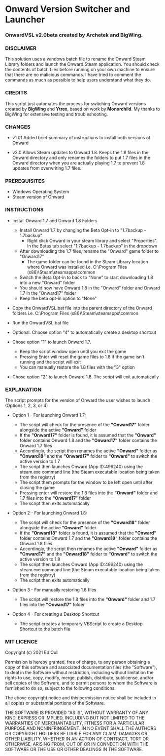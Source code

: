 # Onward Version Switcher and Launcher
### OnwardVSL v2.0beta created by Archetek and BigWing.

### DISCLAIMER
This solution uses a windows batch file to rename the Onward Steam Library folders and launch the Onward Steam application. You should check the contents of batch files before running on your own machine to ensure that there are no malicious commands. I have tried to comment the commands as much as possible to help users understand what they do.

### CREDITS
This script just automates the process for switching Onward versions created by **BigWing** and **Ytrex**, based on work by **Monorchild**. My thanks to BigWing for extensive testing and troubleshooting.

### CHANGES


- v1.01    Added brief summary of instructions to install both versions of Onward

- v2.0     Allows Steam updates to Onward 1.8. Keeps the 1.8 files in the Onward directory and only renames the folders to put 1.7 files in the Onward directory when you are actually playing 1.7 to prevent 1.8 updates from overwriting 1.7 files.

### PREREQUISITES

- Windows Operating System
- Steam version of Onward

### INSTRUCTIONS

- Install Onward 1.7 and Onward 1.8 Folders
  - Install Onward 1.7 by changing the Beta Opt-in to "1.7backup - 1.7backup"
    - Right click Onward in your steam library and select "Properties". In the Betas tab select "1.7backup - 1.7backup" in the dropdown	
  - After downloading the 1.7 files, rename the "Onward" game folder to "Onward17"
    - The game folder can be found in the Steam Library location where Onward was installed i.e. C:\Program Files (x86)\Steam\steamapps\common  
  - Switch the Beta Opt-in to back to "None" to start downloading 1.8 into a new "Onward" folder 	
  - You should now have Onward 1.8 in the "Onward" folder and Onward 1.7 in the "Onward17" folder	
  - Keep the beta opt-in option to "None"
 
- Copy the OnwardVSL.bat file into the parent directory of the Onward folders i.e. C:\Program Files (x86)\Steam\steamapps\common
  
- Run the OnwardVSL.bat file

- Optional. Choose option "4" to automatically create a desktop shortcut

- Chose option "1" to launch Onward 1.7.
  - Keep the script window open until you exit the game
  - Pressing Enter will reset the game files to 1.8 if the game isn't running and the script will exit
  - You can manually restore the 1.8 files with the "3" option

- Chose option "2" to launch Onward 1.8. The script will exit automatically
 

### EXPLANATION

The script prompts for the version of Onward the user wishes to launch (Options 1, 2, 3, or 4)

- Option 1 - For launching Onward 1.7:
  - The script will check for the presence of the **"Onward17"** folder alongside the active **"Onward"** folder
  - If the **"Onward17"** folder is found, it is assumed that the **"Onward"** folder contains Onward 1.8 and the **"Onward17"** folder contains the Onward 1.7 files
  - Accordingly, the script then renames the active **"Onward"** folder as **"Onward18"** and the **"Onward17"** folder to **"Onward"** to switch the active version to 1.7
  - The script then launches Onward (App ID:496240) using the steam.exe command line (the Steam executable location being taken from the registry)
  - The script them prompts for the window to be left open until after closing the game
  - Pressing enter will restore the 1.8 files into the **"Onward"** folder and 1.7 files into the **"Onward17**" folder 
  - The script then exits automatically
  
- Option 2 - For launching Onward 1.8:
  - The script will check for the presence of the **"Onward18"** folder alongside the active **"Onward"** folder
  - If the **"Onward18"** folder is found, it is assumed that the **"Onward"** folder contains Onward 1.7 and the **"Onward18"** folder contains the Onward 1.8 files
  - Accordingly, the script then renames the active **"Onward"** folder as **"Onward17"** and the **"Onward18"** folder to **"Onward"** to switch the active version to 1.8
  - The script then launches Onward (App ID:496240) using the steam.exe command line (the Steam executable location being taken from the registry)
  - The script then exits automatically

- Option 3 - For manually restoring 1.8 files 
  - The script will restore the 1.8 files into the **"Onward"** folder and 1.7 files into the **"Onward17"** folder 
  
- Option 4 - For creating a Desktop Shortcut
  - The script creates a temporary VBScript to create a Desktop Shortcut to the batch file
	
### MIT LICENCE

Copyright (c) 2021 Ed Cull

Permission is hereby granted, free of charge, to any person obtaining a copy
of this software and associated documentation files (the "Software"), to deal
in the Software without restriction, including without limitation the rights
to use, copy, modify, merge, publish, distribute, sublicense, and/or sell
copies of the Software, and to permit persons to whom the Software is
furnished to do so, subject to the following conditions:

The above copyright notice and this permission notice shall be included in all
copies or substantial portions of the Software.

THE SOFTWARE IS PROVIDED "AS IS", WITHOUT WARRANTY OF ANY KIND, EXPRESS OR
IMPLIED, INCLUDING BUT NOT LIMITED TO THE WARRANTIES OF MERCHANTABILITY,
FITNESS FOR A PARTICULAR PURPOSE AND NONINFRINGEMENT. IN NO EVENT SHALL THE
AUTHORS OR COPYRIGHT HOLDERS BE LIABLE FOR ANY CLAIM, DAMAGES OR OTHER
LIABILITY, WHETHER IN AN ACTION OF CONTRACT, TORT OR OTHERWISE, ARISING FROM,
OUT OF OR IN CONNECTION WITH THE SOFTWARE OR THE USE OR OTHER DEALINGS IN THE
SOFTWARE.
